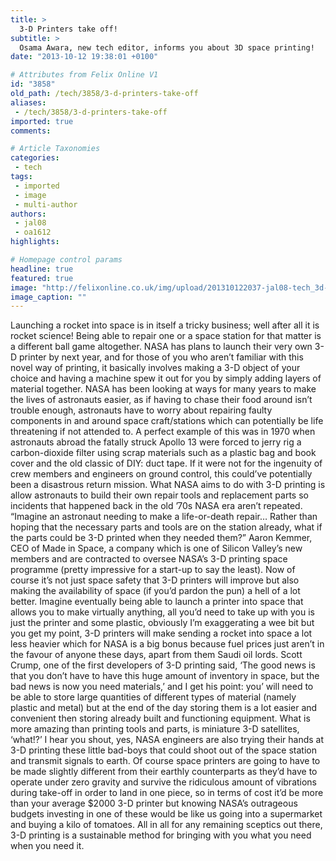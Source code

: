 ```yaml
---
title: >
  3-D Printers take off!
subtitle: >
  Osama Awara, new tech editor, informs you about 3D space printing!
date: "2013-10-12 19:38:01 +0100"

# Attributes from Felix Online V1
id: "3858"
old_path: /tech/3858/3-d-printers-take-off
aliases:
 - /tech/3858/3-d-printers-take-off
imported: true
comments:

# Article Taxonomies
categories:
 - tech
tags:
 - imported
 - image
 - multi-author
authors:
 - jal08
 - oa1612
highlights:

# Homepage control params
headline: true
featured: true
image: "http://felixonline.co.uk/img/upload/201310122037-jal08-tech_3d-space-copy.jpg"
image_caption: ""
---
```


Launching a rocket into space is in itself a tricky business; well after all it is rocket science!
 Being able to repair one or a space station for that matter is a different ball game altogether. NASA has plans to launch their very own 3-D printer by next year, and for those of you who aren’t familiar with this novel way of printing, it basically involves making a 3-D object of your choice and having a machine spew it out for you by simply adding layers of material together. NASA has been looking at ways for many years to make the lives of astronauts easier, as if having to chase their food around isn’t trouble enough, astronauts have to worry about repairing faulty components in and around space craft/stations which can potentially be life threatening if not attended to. A perfect example of this was in 1970 when astronauts abroad the fatally struck Apollo 13 were forced to jerry rig a carbon-dioxide filter using scrap materials such as a plastic bag and book cover and the old classic of DIY: duct tape. If it were not for the ingenuity of crew members and engineers on ground control, this could’ve potentially been a disastrous return mission. What NASA aims to do with 3-D printing is allow astronauts to build their own repair tools and replacement parts so incidents that happened back in the old ’70s NASA era aren’t repeated. “Imagine an astronaut needing to make a life-or-death repair… Rather than hoping that the necessary parts and tools are on the station already, what if the parts could be 3-D printed when they needed them?” Aaron Kemmer, CEO of Made in Space, a company which is one of Silicon Valley’s new members and are contracted to oversee NASA’s 3-D printing space programme (pretty impressive for a start-up to say the least).
 Now of course it’s not just space safety that 3-D printers will improve but also making the availability of space (if you’d pardon the pun) a hell of a lot better. Imagine eventually being able to launch a printer into space that allows you to make virtually anything, all you’d need to take up with you is just the printer and some plastic, obviously I’m exaggerating a wee bit but you get my point, 3-D printers will make sending a rocket into space a lot less heavier which for NASA is a big bonus because fuel prices just aren’t in the favour of anyone these days, apart from them Saudi oil lords. Scott Crump, one of the first developers of 3-D printing said, ‘The good news is that you don’t have to have this huge amount of inventory in space, but the bad news is now you need materials,’ and I get his point: you’ will need to be able to store large quantities of different types of material (namely plastic and metal) but at the end of the day storing them is a lot easier and convenient then storing already built and functioning equipment. What is more amazing than printing tools and parts, is miniature 3-D satellites, ‘what!?’ I hear you shout, yes, NASA engineers are also trying their hands at 3-D printing these little bad-boys that could shoot out of the space station and transmit signals to earth. Of course space printers are going to have to be made slightly different from their earthly counterparts as they’d have to operate under zero gravity and survive the ridiculous amount of vibrations during take-off in order to land in one piece, so in terms of cost it’d be more than your average $2000 3-D printer but knowing NASA’s outrageous budgets investing in one of these would be like us going into a supermarket and buying a kilo of tomatoes. All in all for any remaining sceptics out there, 3-D printing is a sustainable method for bringing with you what you need when you need it.
